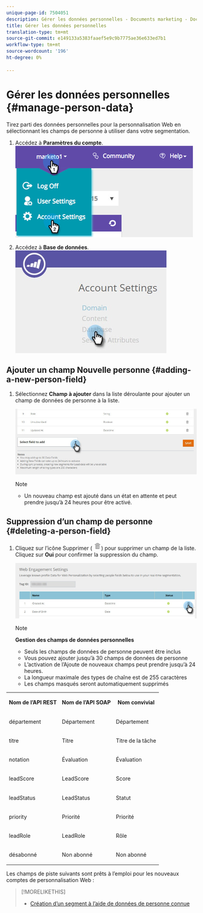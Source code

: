 ```yaml
---
unique-page-id: 7504051
description: Gérer les données personnelles - Documents marketing - Documentation du produit
title: Gérer les données personnelles
translation-type: tm+mt
source-git-commit: e149133a5383faaef5e9c9b7775ae36e633ed7b1
workflow-type: tm+mt
source-wordcount: '196'
ht-degree: 0%

---
```



# Gérer les données personnelles {#manage-person-data}

Tirez parti des données personnelles pour la personnalisation Web en sélectionnant les champs de personne à utiliser dans votre segmentation.

1. Accédez à **Paramètres du compte**.\
   ![](assets/image2015-5-7-15-3a17-3a23.png)

1. Accédez à **Base de données**.\
   ![](assets/account-settings-dropdown-database.jpg)

## Ajouter un champ Nouvelle personne {#adding-a-new-person-field}

1. Sélectionnez **Champ à ajouter** dans la liste déroulante pour ajouter un champ de données de personne à la liste.

   ![](assets/add-a-person-field-hand.jpg)

   >[!NOTE]
   >
   >
   >    
   >    
   >    * Un nouveau champ est ajouté dans un état en attente et peut prendre jusqu’à 24 heures pour être activé.


## Suppression d’un champ de personne {#deleting-a-person-field}

1. Cliquez sur l’icône Supprimer ( ![—](assets/image2015-3-24-13-3a45-3a56.png)) pour supprimer un champ de la liste. Cliquez sur **Oui** pour confirmer la suppression du champ.

   ![](assets/web-engagement-settings-delete.jpg)

   >[!NOTE]
   >
   >**Gestion des champs de données personnelles**
   >
   >    
   >    
   >    * Seuls les champs de données de personne peuvent être inclus
   >    * Vous pouvez ajouter jusqu’à 30 champs de données de personne
   >    * L’activation de l’Ajoute de nouveaux champs peut prendre jusqu’à 24 heures.
   >    * La longueur maximale des types de chaîne est de 255 caractères
   >    * Les champs masqués seront automatiquement supprimés


<table> 
 <tbody> 
  <tr> 
   <th><p>Nom de l’API REST</p></th> 
   <th><p>Nom de l’API SOAP</p></th> 
   <th><p>Nom convivial</p></th> 
  </tr> 
  <tr> 
   <td><p>département</p></td> 
   <td><p>Département</p></td> 
   <td><p>Département</p></td> 
  </tr> 
  <tr> 
   <td><p>titre</p></td> 
   <td><p>Titre</p></td> 
   <td><p>Titre de la tâche</p></td> 
  </tr> 
  <tr> 
   <td><p>notation</p></td> 
   <td><p>Évaluation</p></td> 
   <td><p>Évaluation</p></td> 
  </tr> 
  <tr> 
   <td><p>leadScore</p></td> 
   <td><p>LeadScore</p></td> 
   <td><p>Score</p></td> 
  </tr> 
  <tr> 
   <td><p>leadStatus</p></td> 
   <td><p>LeadStatus</p></td> 
   <td><p>Statut</p></td> 
  </tr> 
  <tr> 
   <td><p>priority</p></td> 
   <td><p>Priorité</p></td> 
   <td><p>Priorité</p></td> 
  </tr> 
  <tr> 
   <td><p>leadRole</p></td> 
   <td><p>LeadRole</p></td> 
   <td><p>Rôle</p></td> 
  </tr> 
  <tr> 
   <td><p>désabonné</p></td> 
   <td><p>Non abonné</p></td> 
   <td><p>Non abonné</p></td> 
  </tr> 
 </tbody> 
</table>

Les champs de piste suivants sont prêts à l’emploi pour les nouveaux comptes de personnalisation Web :

>[!MORELIKETHIS]
>
>* [Création d’un segment à l’aide de données de personne connue](create-a-segment-using-known-person-data.md)

>



